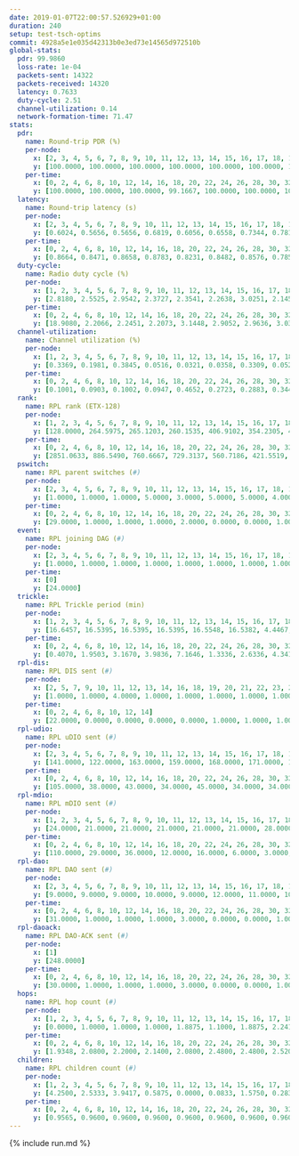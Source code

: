```yaml
---
date: 2019-01-07T22:00:57.526929+01:00
duration: 240
setup: test-tsch-optims
commit: 4928a5e1e035d42313b0e3ed73e14565d972510b
global-stats:
  pdr: 99.9860
  loss-rate: 1e-04
  packets-sent: 14322
  packets-received: 14320
  latency: 0.7633
  duty-cycle: 2.51
  channel-utilization: 0.14
  network-formation-time: 71.47
stats:
  pdr:
    name: Round-trip PDR (%)
    per-node:
      x: [2, 3, 4, 5, 6, 7, 8, 9, 10, 11, 12, 13, 14, 15, 16, 17, 18, 19, 20, 21, 22, 23, 24, 25]
      y: [100.0000, 100.0000, 100.0000, 100.0000, 100.0000, 100.0000, 100.0000, 100.0000, 99.8344, 100.0000, 100.0000, 100.0000, 100.0000, 100.0000, 100.0000, 100.0000, 100.0000, 100.0000, 100.0000, 99.8344, 100.0000, 100.0000, 100.0000, 100.0000]
    per-time:
      x: [0, 2, 4, 6, 8, 10, 12, 14, 16, 18, 20, 22, 24, 26, 28, 30, 32, 34, 36, 38, 40, 42, 44, 46, 48, 50, 52, 54, 56, 58, 60, 62, 64, 66, 68, 70, 72, 74, 76, 78, 80, 82, 84, 86, 88, 90, 92, 94, 96, 98, 100, 102, 104, 106, 108, 110, 112, 114, 116, 118, 120, 122, 124, 126, 128, 130, 132, 134, 136, 138, 140, 142, 144, 146, 148, 150, 152, 154, 156, 158, 160, 162, 164, 166, 168, 170, 172, 174, 176, 178, 180, 182, 184, 186, 188, 190, 192, 194, 196, 198, 200, 202, 204, 206, 208, 210, 212, 214, 216, 218, 220, 222, 224, 226, 228, 230, 232, 234, 236, 238]
      y: [100.0000, 100.0000, 100.0000, 99.1667, 100.0000, 100.0000, 100.0000, 100.0000, 100.0000, 99.1667, 100.0000, 100.0000, 100.0000, 100.0000, 100.0000, 100.0000, 100.0000, 100.0000, 100.0000, 100.0000, 100.0000, 100.0000, 100.0000, 100.0000, 100.0000, 100.0000, 100.0000, 100.0000, 100.0000, 100.0000, 100.0000, 100.0000, 100.0000, 100.0000, 100.0000, 100.0000, 100.0000, 100.0000, 100.0000, 100.0000, 100.0000, 100.0000, 100.0000, 100.0000, 100.0000, 100.0000, 100.0000, 100.0000, 100.0000, 100.0000, 100.0000, 100.0000, 100.0000, 100.0000, 100.0000, 100.0000, 100.0000, 100.0000, 100.0000, 100.0000, 100.0000, 100.0000, 100.0000, 100.0000, 100.0000, 100.0000, 100.0000, 100.0000, 100.0000, 100.0000, 100.0000, 100.0000, 100.0000, 100.0000, 100.0000, 100.0000, 100.0000, 100.0000, 100.0000, 100.0000, 100.0000, 100.0000, 100.0000, 100.0000, 100.0000, 100.0000, 100.0000, 100.0000, 100.0000, 100.0000, 100.0000, 100.0000, 100.0000, 100.0000, 100.0000, 100.0000, 100.0000, 100.0000, 100.0000, 100.0000, 100.0000, 100.0000, 100.0000, 100.0000, 100.0000, 100.0000, 100.0000, 100.0000, 100.0000, 100.0000, 100.0000, 100.0000, 100.0000, 100.0000, 100.0000, 100.0000, 100.0000, 100.0000, 100.0000, 100.0000]
  latency:
    name: Round-trip latency (s)
    per-node:
      x: [2, 3, 4, 5, 6, 7, 8, 9, 10, 11, 12, 13, 14, 15, 16, 17, 18, 19, 20, 21, 22, 23, 24, 25]
      y: [0.6024, 0.5656, 0.5656, 0.6819, 0.6056, 0.6558, 0.7344, 0.7819, 0.6590, 0.7393, 0.6972, 0.7110, 0.7885, 0.8185, 0.7287, 0.7301, 0.8543, 0.8472, 0.8616, 0.8863, 0.8731, 0.9873, 1.0112, 0.9250]
    per-time:
      x: [0, 2, 4, 6, 8, 10, 12, 14, 16, 18, 20, 22, 24, 26, 28, 30, 32, 34, 36, 38, 40, 42, 44, 46, 48, 50, 52, 54, 56, 58, 60, 62, 64, 66, 68, 70, 72, 74, 76, 78, 80, 82, 84, 86, 88, 90, 92, 94, 96, 98, 100, 102, 104, 106, 108, 110, 112, 114, 116, 118, 120, 122, 124, 126, 128, 130, 132, 134, 136, 138, 140, 142, 144, 146, 148, 150, 152, 154, 156, 158, 160, 162, 164, 166, 168, 170, 172, 174, 176, 178, 180, 182, 184, 186, 188, 190, 192, 194, 196, 198, 200, 202, 204, 206, 208, 210, 212, 214, 216, 218, 220, 222, 224, 226, 228, 230, 232, 234, 236, 238]
      y: [0.8664, 0.8471, 0.8658, 0.8783, 0.8231, 0.8482, 0.8576, 0.7855, 0.7786, 0.7956, 0.7779, 0.7698, 0.8042, 0.7679, 0.7836, 0.7874, 0.7764, 0.7734, 0.7761, 0.7645, 0.7888, 0.7970, 0.7763, 0.7714, 0.7748, 0.7674, 0.7626, 0.7399, 0.7506, 0.7473, 0.7513, 0.7566, 0.7590, 0.7508, 0.7415, 0.7510, 0.7357, 0.7438, 0.7442, 0.7426, 0.7540, 0.7554, 0.7571, 0.7358, 0.7250, 0.7235, 0.7203, 0.7613, 0.7107, 0.7298, 0.7585, 0.7405, 0.7364, 0.7416, 0.7512, 0.7320, 0.7545, 0.7484, 0.7474, 0.7377, 0.7292, 0.7505, 0.7175, 0.7452, 0.7571, 0.7382, 0.7423, 0.7549, 0.7479, 0.7538, 0.7439, 0.7537, 0.7130, 0.7462, 0.7232, 0.7178, 0.7425, 0.7360, 0.7352, 0.7192, 0.7622, 0.7690, 0.7722, 0.7801, 0.7864, 0.7723, 0.7794, 0.7585, 0.7644, 0.7805, 0.7949, 0.7850, 0.7844, 0.7680, 0.7805, 0.7870, 0.7732, 0.7749, 0.7723, 0.7686, 0.7895, 0.7674, 0.7854, 0.7658, 0.7657, 0.7635, 0.7664, 0.7961, 0.7542, 0.7570, 0.7570, 0.7573, 0.7658, 0.7460, 0.7508, 0.7275, 0.7441, 0.7449, 0.7566, 0.7453]
  duty-cycle:
    name: Radio duty cycle (%)
    per-node:
      x: [1, 2, 3, 4, 5, 6, 7, 8, 9, 10, 11, 12, 13, 14, 15, 16, 17, 18, 19, 20, 21, 22, 23, 24, 25]
      y: [2.8180, 2.5525, 2.9542, 2.3727, 2.3541, 2.2638, 3.0251, 2.1456, 2.1713, 2.1904, 2.2316, 2.1880, 2.8455, 2.2198, 2.2575, 2.2921, 2.2105, 2.4058, 2.2601, 2.3062, 2.2429, 2.3243, 2.2850, 2.2419, 2.2841]
    per-time:
      x: [0, 2, 4, 6, 8, 10, 12, 14, 16, 18, 20, 22, 24, 26, 28, 30, 32, 34, 36, 38, 40, 42, 44, 46, 48, 50, 52, 54, 56, 58, 60, 62, 64, 66, 68, 70, 72, 74, 76, 78, 80, 82, 84, 86, 88, 90, 92, 94, 96, 98, 100, 102, 104, 106, 108, 110, 112, 114, 116, 118, 120, 122, 124, 126, 128, 130, 132, 134, 136, 138, 140, 142, 144, 146, 148, 150, 152, 154, 156, 158, 160, 162, 164, 166, 168, 170, 172, 174, 176, 178, 180, 182, 184, 186, 188, 190, 192, 194, 196, 198, 200, 202, 204, 206, 208, 210, 212, 214, 216, 218, 220, 222, 224, 226, 228, 230, 232, 234, 236, 238]
      y: [18.9080, 2.2066, 2.2451, 2.2073, 3.1448, 2.9052, 2.9636, 3.0341, 2.2402, 2.2273, 2.2469, 2.2173, 2.2398, 2.2172, 2.2890, 2.2503, 2.2615, 2.2311, 2.2383, 2.2339, 2.2466, 2.2544, 2.2491, 2.2548, 2.2458, 2.2317, 2.2177, 2.2133, 2.2376, 2.2371, 2.2140, 2.2387, 2.2464, 2.2330, 2.2469, 2.2353, 2.2289, 2.2321, 2.2312, 2.2230, 2.2185, 2.2335, 2.2419, 2.2270, 2.2172, 2.2072, 2.1826, 2.2282, 2.2271, 2.2322, 2.2284, 2.2335, 2.2432, 2.2083, 2.2077, 2.2251, 2.2322, 2.2423, 2.2339, 2.2079, 2.2310, 2.2187, 2.2148, 2.2041, 2.2290, 2.2260, 2.2267, 2.2325, 2.2163, 2.2248, 2.2251, 2.2274, 2.2218, 2.1927, 2.2177, 2.2145, 2.2094, 2.2187, 2.2154, 2.2151, 2.2103, 2.2266, 2.2090, 2.2083, 2.2108, 2.2227, 2.2144, 2.2084, 2.2074, 2.2058, 2.2086, 2.2188, 2.2100, 2.2125, 2.2109, 2.2077, 2.2176, 2.2156, 2.2160, 2.1933, 2.2323, 2.2057, 2.2053, 2.1936, 2.2203, 2.1876, 2.2109, 2.2165, 2.2163, 2.2054, 2.2230, 2.2004, 2.1971, 2.1977, 2.1883, 2.1854, 2.1846, 2.1786, 2.1928, 2.1872]
  channel-utilization:
    name: Channel utilization (%)
    per-node:
      x: [1, 2, 3, 4, 5, 6, 7, 8, 9, 10, 11, 12, 13, 14, 15, 16, 17, 18, 19, 20, 21, 22, 23, 24, 25]
      y: [0.3369, 0.1981, 0.3845, 0.0516, 0.0321, 0.0358, 0.3309, 0.0526, 0.0317, 0.0644, 0.0339, 0.0459, 0.2362, 0.0431, 0.0903, 0.0695, 0.0330, 0.0732, 0.0424, 0.0711, 0.0380, 0.0343, 0.0317, 0.0318, 0.0307]
    per-time:
      x: [0, 2, 4, 6, 8, 10, 12, 14, 16, 18, 20, 22, 24, 26, 28, 30, 32, 34, 36, 38, 40, 42, 44, 46, 48, 50, 52, 54, 56, 58, 60, 62, 64, 66, 68, 70, 72, 74, 76, 78, 80, 82, 84, 86, 88, 90, 92, 94, 96, 98, 100, 102, 104, 106, 108, 110, 112, 114, 116, 118, 120, 122, 124, 126, 128, 130, 132, 134, 136, 138, 140, 142, 144, 146, 148, 150, 152, 154, 156, 158, 160, 162, 164, 166, 168, 170, 172, 174, 176, 178, 180, 182, 184, 186, 188, 190, 192, 194, 196, 198, 200, 202, 204, 206, 208, 210, 212, 214, 216, 218, 220, 222, 224, 226, 228, 230, 232, 234, 236, 238]
      y: [0.1001, 0.0903, 0.1002, 0.0947, 0.4652, 0.2723, 0.2883, 0.3448, 0.0929, 0.0939, 0.0994, 0.0914, 0.0960, 0.0906, 0.1123, 0.0962, 0.1014, 0.0940, 0.0946, 0.0945, 0.0982, 0.1026, 0.0985, 0.1006, 0.0976, 0.0940, 0.0891, 0.0884, 0.0960, 0.0929, 0.0887, 0.0954, 0.0989, 0.0928, 0.0966, 0.0939, 0.0903, 0.0930, 0.0921, 0.0899, 0.0876, 0.0916, 0.0943, 0.0887, 0.0878, 0.0852, 0.0756, 0.0908, 0.0899, 0.0922, 0.0910, 0.0903, 0.0950, 0.0855, 0.0857, 0.0901, 0.0909, 0.0955, 0.0908, 0.0853, 0.0901, 0.0867, 0.0869, 0.0835, 0.0900, 0.0896, 0.0891, 0.0915, 0.0855, 0.0892, 0.0899, 0.0925, 0.0905, 0.0812, 0.0875, 0.0884, 0.0848, 0.0883, 0.0883, 0.0879, 0.0894, 0.0909, 0.0881, 0.0875, 0.0880, 0.0895, 0.0875, 0.0878, 0.0882, 0.0868, 0.0877, 0.0899, 0.0864, 0.0854, 0.0865, 0.0854, 0.0895, 0.0890, 0.0885, 0.0810, 0.0928, 0.0843, 0.0849, 0.0811, 0.0884, 0.0798, 0.0860, 0.0891, 0.0885, 0.0843, 0.0899, 0.0841, 0.0831, 0.0825, 0.0817, 0.0801, 0.0796, 0.0780, 0.0820, 0.0778]
  rank:
    name: RPL rank (ETX-128)
    per-node:
      x: [1, 2, 3, 4, 5, 6, 7, 8, 9, 10, 11, 12, 13, 14, 15, 16, 17, 18, 19, 20, 21, 22, 23, 24, 25]
      y: [128.0000, 264.5975, 265.1203, 260.1535, 406.9102, 354.2305, 406.3248, 535.2898, 563.3607, 452.7819, 485.7884, 426.5041, 441.4897, 607.5714, 560.5244, 539.6446, 444.5000, 618.3457, 635.8089, 615.4856, 695.3725, 716.8902, 780.5506, 1028.6490, 1025.2746]
    per-time:
      x: [0, 2, 4, 6, 8, 10, 12, 14, 16, 18, 20, 22, 24, 26, 28, 30, 32, 34, 36, 38, 40, 42, 44, 46, 48, 50, 52, 54, 56, 58, 60, 62, 64, 66, 68, 70, 72, 74, 76, 78, 80, 82, 84, 86, 88, 90, 92, 94, 96, 98, 100, 102, 104, 106, 108, 110, 112, 114, 116, 118, 120, 122, 124, 126, 128, 130, 132, 134, 136, 138, 140, 142, 144, 146, 148, 150, 152, 154, 156, 158, 160, 162, 164, 166, 168, 170, 172, 174, 176, 178, 180, 182, 184, 186, 188, 190, 192, 194, 196, 198, 200, 202, 204, 206, 208, 210, 212, 214, 216, 218, 220, 222, 224, 226, 228, 230, 232, 234, 236, 238]
      y: [2851.0633, 886.5490, 760.6667, 729.3137, 560.7186, 421.5519, 423.2778, 420.7132, 637.0400, 585.2885, 633.1509, 610.7400, 607.2400, 603.5294, 595.8868, 565.6000, 551.0000, 555.8800, 548.0800, 548.2549, 538.8654, 539.9800, 551.6038, 518.1569, 506.9600, 509.7200, 507.3000, 503.3529, 508.9804, 512.5600, 509.1600, 502.1400, 496.8600, 518.4200, 514.7843, 507.2800, 501.4423, 489.9020, 479.0392, 480.8600, 474.5600, 473.2800, 483.8654, 473.7000, 469.5000, 467.1000, 472.2400, 471.4400, 471.2941, 463.6400, 464.7800, 466.2400, 469.7800, 466.3000, 467.9400, 467.0800, 472.3333, 472.8000, 467.7059, 461.0600, 465.3000, 473.3000, 476.8200, 475.6200, 478.6000, 479.5000, 480.1765, 480.1569, 478.5600, 480.0377, 478.5600, 478.3922, 474.9800, 468.5200, 469.2200, 466.9600, 471.4800, 477.6471, 480.7400, 478.0000, 471.5385, 464.7451, 470.5385, 467.0000, 466.9000, 468.4200, 461.7200, 462.8600, 460.9800, 462.2000, 464.0980, 454.5192, 456.6800, 457.1600, 464.1373, 459.1200, 460.8000, 470.0784, 468.0577, 458.4800, 454.9020, 453.3200, 448.9400, 444.0200, 452.0800, 452.4200, 454.9216, 457.5200, 457.0392, 462.3333, 468.8627, 460.4314, 463.5000, 457.7200, 461.5686, 454.5200, 449.8235, 452.6600, 454.2000, 448.6200]
  pswitch:
    name: RPL parent switches (#)
    per-node:
      x: [2, 3, 4, 5, 6, 7, 8, 9, 10, 11, 12, 13, 14, 15, 16, 17, 18, 19, 20, 21, 22, 23, 24, 25]
      y: [1.0000, 1.0000, 1.0000, 5.0000, 3.0000, 5.0000, 5.0000, 4.0000, 3.0000, 1.0000, 2.0000, 3.0000, 5.0000, 6.0000, 2.0000, 2.0000, 3.0000, 6.0000, 3.0000, 7.0000, 6.0000, 7.0000, 5.0000, 4.0000]
    per-time:
      x: [0, 2, 4, 6, 8, 10, 12, 14, 16, 18, 20, 22, 24, 26, 28, 30, 32, 34, 36, 38, 40, 42, 44, 46, 48, 50, 52, 54, 56, 58, 60, 62, 64, 66, 68, 70, 72, 74, 76, 78, 80, 82, 84, 86, 88, 90, 92, 94, 96, 98, 100, 102, 104, 106, 108, 110, 112, 114, 116, 118, 120, 122, 124, 126, 128, 130, 132, 134, 136, 138, 140, 142, 144, 146, 148, 150, 152, 154, 156, 158, 160, 162, 164, 166, 168, 170, 172, 174, 176, 178, 180, 182, 184, 186, 188, 190, 192, 194, 196, 198, 200, 202, 204, 206, 208, 210, 212, 214, 216, 218, 220, 222, 224, 226, 228, 230, 232]
      y: [29.0000, 1.0000, 1.0000, 1.0000, 2.0000, 0.0000, 0.0000, 1.0000, 0.0000, 2.0000, 3.0000, 0.0000, 0.0000, 1.0000, 3.0000, 0.0000, 0.0000, 0.0000, 0.0000, 1.0000, 2.0000, 0.0000, 3.0000, 1.0000, 0.0000, 0.0000, 0.0000, 1.0000, 1.0000, 0.0000, 0.0000, 0.0000, 0.0000, 0.0000, 1.0000, 0.0000, 2.0000, 1.0000, 1.0000, 0.0000, 0.0000, 0.0000, 2.0000, 0.0000, 0.0000, 0.0000, 0.0000, 0.0000, 1.0000, 0.0000, 0.0000, 0.0000, 0.0000, 0.0000, 0.0000, 0.0000, 1.0000, 0.0000, 1.0000, 0.0000, 0.0000, 0.0000, 0.0000, 0.0000, 0.0000, 0.0000, 1.0000, 1.0000, 0.0000, 3.0000, 0.0000, 1.0000, 0.0000, 0.0000, 0.0000, 0.0000, 0.0000, 1.0000, 0.0000, 0.0000, 2.0000, 1.0000, 2.0000, 0.0000, 0.0000, 0.0000, 0.0000, 0.0000, 0.0000, 0.0000, 1.0000, 2.0000, 0.0000, 0.0000, 1.0000, 0.0000, 0.0000, 1.0000, 2.0000, 0.0000, 1.0000, 0.0000, 0.0000, 0.0000, 0.0000, 0.0000, 1.0000, 0.0000, 1.0000, 1.0000, 1.0000, 1.0000, 0.0000, 0.0000, 1.0000, 0.0000, 1.0000]
  event:
    name: RPL joining DAG (#)
    per-node:
      x: [2, 3, 4, 5, 6, 7, 8, 9, 10, 11, 12, 13, 14, 15, 16, 17, 18, 19, 20, 21, 22, 23, 24, 25]
      y: [1.0000, 1.0000, 1.0000, 1.0000, 1.0000, 1.0000, 1.0000, 1.0000, 1.0000, 1.0000, 1.0000, 1.0000, 1.0000, 1.0000, 1.0000, 1.0000, 1.0000, 1.0000, 1.0000, 1.0000, 1.0000, 1.0000, 1.0000, 1.0000]
    per-time:
      x: [0]
      y: [24.0000]
  trickle:
    name: RPL Trickle period (min)
    per-node:
      x: [1, 2, 3, 4, 5, 6, 7, 8, 9, 10, 11, 12, 13, 14, 15, 16, 17, 18, 19, 20, 21, 22, 23, 24, 25]
      y: [16.6457, 16.5395, 16.5395, 16.5395, 16.5548, 16.5382, 4.4467, 15.0680, 16.4702, 16.4666, 16.5251, 16.5344, 16.5472, 15.6105, 16.1650, 16.5344, 16.4619, 16.5329, 16.5092, 16.3329, 16.4951, 16.5422, 16.2256, 16.2689, 16.5345]
    per-time:
      x: [0, 2, 4, 6, 8, 10, 12, 14, 16, 18, 20, 22, 24, 26, 28, 30, 32, 34, 36, 38, 40, 42, 44, 46, 48, 50, 52, 54, 56, 58, 60, 62, 64, 66, 68, 70, 72, 74, 76, 78, 80, 82, 84, 86, 88, 90, 92, 94, 96, 98, 100, 102, 104, 106, 108, 110, 112, 114, 116, 118, 120, 122, 124, 126, 128, 130, 132, 134, 136, 138, 140, 142, 144, 146, 148, 150, 152, 154, 156, 158, 160, 162, 164, 166, 168, 170, 172, 174, 176, 178, 180, 182, 184, 186, 188, 190, 192, 194, 196, 198, 200, 202, 204, 206, 208, 210, 212, 214, 216, 218, 220, 222, 224, 226, 228, 230, 232, 234, 236, 238]
      y: [0.4070, 1.9503, 3.1670, 3.9836, 7.1646, 1.3336, 2.6336, 4.3413, 8.7381, 15.5438, 15.6885, 16.5151, 16.6025, 16.6196, 16.5721, 16.1492, 16.2529, 16.4277, 16.4277, 16.7053, 16.6361, 16.7772, 16.8168, 16.9623, 17.4763, 17.4763, 17.4763, 17.4763, 17.4763, 17.4763, 17.4763, 17.4763, 17.4763, 17.4763, 17.4763, 17.4763, 17.4763, 17.4763, 17.4763, 17.4763, 17.4763, 17.4763, 17.4763, 17.4763, 17.4763, 17.4763, 17.4763, 17.4763, 17.4763, 17.4763, 17.4763, 17.4763, 17.4763, 17.4763, 17.4763, 17.4763, 17.4763, 17.4763, 17.4763, 17.4763, 17.4763, 17.4763, 17.4763, 17.4763, 17.4763, 17.4763, 17.4763, 17.4763, 17.4763, 17.4763, 17.4763, 17.4763, 17.4763, 17.4763, 17.4763, 17.4763, 17.4763, 17.4763, 17.4763, 17.4763, 17.4763, 17.4763, 17.4763, 17.4763, 17.4763, 17.4763, 17.4763, 17.4763, 17.4763, 17.4763, 17.4763, 17.4763, 17.4763, 17.4763, 17.4763, 17.4763, 17.4763, 17.4763, 17.4763, 17.4763, 17.4763, 17.4763, 17.4763, 17.4763, 17.4763, 17.4763, 17.4763, 17.4763, 17.4763, 17.4763, 17.4763, 17.4763, 17.4763, 17.4763, 17.4763, 17.4763, 17.4763, 17.4763, 17.4763, 17.4763]
  rpl-dis:
    name: RPL DIS sent (#)
    per-node:
      x: [2, 5, 7, 9, 10, 11, 12, 13, 14, 16, 18, 19, 20, 21, 22, 23, 24, 25]
      y: [1.0000, 1.0000, 4.0000, 1.0000, 1.0000, 1.0000, 1.0000, 1.0000, 1.0000, 1.0000, 1.0000, 1.0000, 1.0000, 2.0000, 1.0000, 2.0000, 2.0000, 2.0000]
    per-time:
      x: [0, 2, 4, 6, 8, 10, 12, 14]
      y: [22.0000, 0.0000, 0.0000, 0.0000, 0.0000, 1.0000, 1.0000, 1.0000]
  rpl-udio:
    name: RPL uDIO sent (#)
    per-node:
      x: [2, 3, 4, 5, 6, 7, 8, 9, 10, 11, 12, 13, 14, 15, 16, 17, 18, 19, 20, 21, 22, 23, 24, 25]
      y: [141.0000, 122.0000, 163.0000, 159.0000, 168.0000, 171.0000, 166.0000, 165.0000, 169.0000, 166.0000, 165.0000, 133.0000, 172.0000, 165.0000, 162.0000, 172.0000, 160.0000, 173.0000, 167.0000, 169.0000, 171.0000, 166.0000, 170.0000, 165.0000]
    per-time:
      x: [0, 2, 4, 6, 8, 10, 12, 14, 16, 18, 20, 22, 24, 26, 28, 30, 32, 34, 36, 38, 40, 42, 44, 46, 48, 50, 52, 54, 56, 58, 60, 62, 64, 66, 68, 70, 72, 74, 76, 78, 80, 82, 84, 86, 88, 90, 92, 94, 96, 98, 100, 102, 104, 106, 108, 110, 112, 114, 116, 118, 120, 122, 124, 126, 128, 130, 132, 134, 136, 138, 140, 142, 144, 146, 148, 150, 152, 154, 156, 158, 160, 162, 164, 166, 168, 170, 172, 174, 176, 178, 180, 182, 184, 186, 188, 190, 192, 194, 196, 198, 200, 202, 204, 206, 208, 210, 212, 214, 216, 218, 220, 222, 224, 226, 228, 230, 232, 234, 236, 238, 240]
      y: [105.0000, 38.0000, 43.0000, 34.0000, 45.0000, 34.0000, 34.0000, 37.0000, 28.0000, 37.0000, 35.0000, 35.0000, 30.0000, 28.0000, 39.0000, 29.0000, 35.0000, 34.0000, 32.0000, 32.0000, 29.0000, 31.0000, 31.0000, 39.0000, 31.0000, 31.0000, 33.0000, 32.0000, 31.0000, 32.0000, 29.0000, 30.0000, 34.0000, 36.0000, 28.0000, 28.0000, 32.0000, 32.0000, 35.0000, 28.0000, 31.0000, 30.0000, 27.0000, 32.0000, 27.0000, 39.0000, 35.0000, 30.0000, 32.0000, 32.0000, 30.0000, 34.0000, 32.0000, 29.0000, 33.0000, 32.0000, 25.0000, 32.0000, 30.0000, 34.0000, 32.0000, 35.0000, 29.0000, 31.0000, 31.0000, 29.0000, 33.0000, 35.0000, 29.0000, 36.0000, 33.0000, 30.0000, 27.0000, 31.0000, 33.0000, 29.0000, 31.0000, 37.0000, 30.0000, 30.0000, 26.0000, 30.0000, 34.0000, 32.0000, 35.0000, 29.0000, 25.0000, 31.0000, 33.0000, 30.0000, 32.0000, 34.0000, 34.0000, 29.0000, 29.0000, 28.0000, 34.0000, 31.0000, 34.0000, 33.0000, 29.0000, 32.0000, 35.0000, 31.0000, 29.0000, 31.0000, 31.0000, 31.0000, 31.0000, 29.0000, 29.0000, 31.0000, 30.0000, 34.0000, 32.0000, 32.0000, 36.0000, 30.0000, 32.0000, 29.0000, 0.0000]
  rpl-mdio:
    name: RPL mDIO sent (#)
    per-node:
      x: [1, 2, 3, 4, 5, 6, 7, 8, 9, 10, 11, 12, 13, 14, 15, 16, 17, 18, 19, 20, 21, 22, 23, 24, 25]
      y: [24.0000, 21.0000, 21.0000, 21.0000, 21.0000, 21.0000, 28.0000, 34.0000, 21.0000, 21.0000, 20.0000, 20.0000, 20.0000, 29.0000, 26.0000, 20.0000, 21.0000, 21.0000, 21.0000, 25.0000, 20.0000, 20.0000, 25.0000, 25.0000, 20.0000]
    per-time:
      x: [0, 2, 4, 6, 8, 10, 12, 14, 16, 18, 20, 22, 24, 26, 28, 30, 32, 34, 36, 38, 40, 42, 44, 46, 48, 50, 52, 54, 56, 58, 60, 62, 64, 66, 68, 70, 72, 74, 76, 78, 80, 82, 84, 86, 88, 90, 92, 94, 96, 98, 100, 102, 104, 106, 108, 110, 112, 114, 116, 118, 120, 122, 124, 126, 128, 130, 132, 134, 136, 138, 140, 142, 144, 146, 148, 150, 152, 154, 156, 158, 160, 162, 164, 166, 168, 170, 172, 174, 176, 178, 180, 182, 184, 186, 188, 190, 192, 194, 196, 198, 200, 202, 204, 206, 208, 210, 212, 214, 216, 218, 220, 222, 224, 226, 228, 230, 232, 234, 236, 238]
      y: [110.0000, 29.0000, 36.0000, 12.0000, 16.0000, 6.0000, 3.0000, 13.0000, 7.0000, 3.0000, 6.0000, 2.0000, 1.0000, 5.0000, 7.0000, 11.0000, 8.0000, 5.0000, 1.0000, 1.0000, 0.0000, 0.0000, 6.0000, 7.0000, 6.0000, 4.0000, 0.0000, 2.0000, 0.0000, 1.0000, 1.0000, 2.0000, 3.0000, 7.0000, 7.0000, 2.0000, 3.0000, 1.0000, 0.0000, 1.0000, 4.0000, 5.0000, 5.0000, 5.0000, 3.0000, 1.0000, 0.0000, 2.0000, 3.0000, 4.0000, 2.0000, 9.0000, 3.0000, 1.0000, 1.0000, 1.0000, 1.0000, 4.0000, 4.0000, 3.0000, 5.0000, 6.0000, 0.0000, 2.0000, 0.0000, 1.0000, 6.0000, 5.0000, 6.0000, 4.0000, 0.0000, 1.0000, 2.0000, 1.0000, 3.0000, 4.0000, 4.0000, 5.0000, 6.0000, 0.0000, 0.0000, 3.0000, 0.0000, 3.0000, 2.0000, 10.0000, 3.0000, 4.0000, 1.0000, 0.0000, 0.0000, 1.0000, 6.0000, 6.0000, 2.0000, 7.0000, 2.0000, 0.0000, 1.0000, 2.0000, 2.0000, 4.0000, 2.0000, 3.0000, 6.0000, 3.0000, 2.0000, 0.0000, 3.0000, 4.0000, 3.0000, 6.0000, 3.0000, 5.0000, 0.0000, 2.0000, 0.0000, 0.0000, 2.0000, 6.0000]
  rpl-dao:
    name: RPL DAO sent (#)
    per-node:
      x: [2, 3, 4, 5, 6, 7, 8, 9, 10, 11, 12, 13, 14, 15, 16, 17, 18, 19, 20, 21, 22, 23, 24, 25]
      y: [9.0000, 9.0000, 9.0000, 10.0000, 9.0000, 12.0000, 11.0000, 10.0000, 10.0000, 9.0000, 9.0000, 9.0000, 10.0000, 14.0000, 11.0000, 11.0000, 9.0000, 11.0000, 9.0000, 13.0000, 11.0000, 12.0000, 12.0000, 11.0000]
    per-time:
      x: [0, 2, 4, 6, 8, 10, 12, 14, 16, 18, 20, 22, 24, 26, 28, 30, 32, 34, 36, 38, 40, 42, 44, 46, 48, 50, 52, 54, 56, 58, 60, 62, 64, 66, 68, 70, 72, 74, 76, 78, 80, 82, 84, 86, 88, 90, 92, 94, 96, 98, 100, 102, 104, 106, 108, 110, 112, 114, 116, 118, 120, 122, 124, 126, 128, 130, 132, 134, 136, 138, 140, 142, 144, 146, 148, 150, 152, 154, 156, 158, 160, 162, 164, 166, 168, 170, 172, 174, 176, 178, 180, 182, 184, 186, 188, 190, 192, 194, 196, 198, 200, 202, 204, 206, 208, 210, 212, 214, 216, 218, 220, 222, 224, 226, 228, 230, 232, 234, 236, 238]
      y: [31.0000, 1.0000, 1.0000, 1.0000, 3.0000, 0.0000, 0.0000, 1.0000, 0.0000, 2.0000, 3.0000, 0.0000, 0.0000, 1.0000, 15.0000, 0.0000, 0.0000, 1.0000, 2.0000, 1.0000, 2.0000, 1.0000, 2.0000, 2.0000, 1.0000, 0.0000, 0.0000, 1.0000, 9.0000, 4.0000, 0.0000, 0.0000, 1.0000, 1.0000, 2.0000, 2.0000, 5.0000, 2.0000, 2.0000, 0.0000, 0.0000, 1.0000, 6.0000, 5.0000, 0.0000, 0.0000, 0.0000, 1.0000, 3.0000, 2.0000, 2.0000, 1.0000, 3.0000, 0.0000, 0.0000, 1.0000, 4.0000, 8.0000, 1.0000, 0.0000, 0.0000, 0.0000, 2.0000, 2.0000, 3.0000, 0.0000, 4.0000, 2.0000, 0.0000, 3.0000, 0.0000, 7.0000, 3.0000, 0.0000, 0.0000, 0.0000, 2.0000, 2.0000, 1.0000, 1.0000, 4.0000, 4.0000, 2.0000, 2.0000, 0.0000, 6.0000, 3.0000, 1.0000, 0.0000, 0.0000, 1.0000, 3.0000, 2.0000, 1.0000, 3.0000, 1.0000, 3.0000, 3.0000, 2.0000, 0.0000, 7.0000, 2.0000, 0.0000, 0.0000, 0.0000, 4.0000, 2.0000, 1.0000, 2.0000, 5.0000, 2.0000, 2.0000, 2.0000, 0.0000, 6.0000, 2.0000, 1.0000, 0.0000, 0.0000, 1.0000]
  rpl-daoack:
    name: RPL DAO-ACK sent (#)
    per-node:
      x: [1]
      y: [248.0000]
    per-time:
      x: [0, 2, 4, 6, 8, 10, 12, 14, 16, 18, 20, 22, 24, 26, 28, 30, 32, 34, 36, 38, 40, 42, 44, 46, 48, 50, 52, 54, 56, 58, 60, 62, 64, 66, 68, 70, 72, 74, 76, 78, 80, 82, 84, 86, 88, 90, 92, 94, 96, 98, 100, 102, 104, 106, 108, 110, 112, 114, 116, 118, 120, 122, 124, 126, 128, 130, 132, 134, 136, 138, 140, 142, 144, 146, 148, 150, 152, 154, 156, 158, 160, 162, 164, 166, 168, 170, 172, 174, 176, 178, 180, 182, 184, 186, 188, 190, 192, 194, 196, 198, 200, 202, 204, 206, 208, 210, 212, 214, 216, 218, 220, 222, 224, 226, 228, 230, 232, 234, 236, 238]
      y: [30.0000, 1.0000, 1.0000, 1.0000, 3.0000, 0.0000, 0.0000, 1.0000, 0.0000, 2.0000, 3.0000, 0.0000, 0.0000, 1.0000, 15.0000, 0.0000, 0.0000, 1.0000, 2.0000, 1.0000, 2.0000, 1.0000, 2.0000, 2.0000, 1.0000, 0.0000, 0.0000, 1.0000, 10.0000, 3.0000, 0.0000, 0.0000, 1.0000, 1.0000, 2.0000, 2.0000, 5.0000, 2.0000, 2.0000, 0.0000, 0.0000, 1.0000, 6.0000, 5.0000, 0.0000, 0.0000, 0.0000, 1.0000, 3.0000, 2.0000, 2.0000, 1.0000, 3.0000, 0.0000, 0.0000, 1.0000, 4.0000, 8.0000, 1.0000, 0.0000, 0.0000, 0.0000, 2.0000, 2.0000, 3.0000, 0.0000, 4.0000, 2.0000, 0.0000, 3.0000, 0.0000, 7.0000, 3.0000, 0.0000, 0.0000, 0.0000, 2.0000, 2.0000, 1.0000, 1.0000, 4.0000, 4.0000, 2.0000, 2.0000, 0.0000, 6.0000, 3.0000, 1.0000, 0.0000, 0.0000, 1.0000, 3.0000, 2.0000, 1.0000, 3.0000, 2.0000, 2.0000, 3.0000, 2.0000, 0.0000, 6.0000, 2.0000, 0.0000, 0.0000, 0.0000, 4.0000, 2.0000, 1.0000, 2.0000, 5.0000, 2.0000, 2.0000, 2.0000, 0.0000, 6.0000, 2.0000, 1.0000, 0.0000, 0.0000, 1.0000]
  hops:
    name: RPL hop count (#)
    per-node:
      x: [1, 2, 3, 4, 5, 6, 7, 8, 9, 10, 11, 12, 13, 14, 15, 16, 17, 18, 19, 20, 21, 22, 23, 24, 25]
      y: [0.0000, 1.0000, 1.0000, 1.0000, 1.8875, 1.1000, 1.8875, 2.2417, 2.8333, 2.0000, 2.0000, 2.1292, 2.1875, 2.9958, 2.9708, 2.7958, 2.0000, 3.1542, 3.4958, 3.1875, 3.9250, 3.8117, 4.2803, 4.1883, 4.2552]
    per-time:
      x: [0, 2, 4, 6, 8, 10, 12, 14, 16, 18, 20, 22, 24, 26, 28, 30, 32, 34, 36, 38, 40, 42, 44, 46, 48, 50, 52, 54, 56, 58, 60, 62, 64, 66, 68, 70, 72, 74, 76, 78, 80, 82, 84, 86, 88, 90, 92, 94, 96, 98, 100, 102, 104, 106, 108, 110, 112, 114, 116, 118, 120, 122, 124, 126, 128, 130, 132, 134, 136, 138, 140, 142, 144, 146, 148, 150, 152, 154, 156, 158, 160, 162, 164, 166, 168, 170, 172, 174, 176, 178, 180, 182, 184, 186, 188, 190, 192, 194, 196, 198, 200, 202, 204, 206, 208, 210, 212, 214, 216, 218, 220, 222, 224, 226, 228, 230, 232, 234, 236, 238]
      y: [1.9348, 2.0800, 2.2000, 2.1400, 2.0800, 2.4800, 2.4800, 2.5200, 2.5600, 2.6000, 2.6000, 2.6000, 2.6000, 2.6200, 2.7200, 2.8000, 2.8000, 2.8000, 2.8000, 2.8000, 2.8200, 2.8000, 2.8000, 2.8000, 2.8000, 2.8000, 2.8000, 2.7000, 2.6000, 2.6000, 2.6000, 2.6000, 2.6000, 2.6000, 2.6000, 2.6000, 2.6000, 2.5600, 2.5200, 2.5200, 2.5200, 2.5200, 2.5200, 2.5200, 2.5200, 2.5200, 2.5200, 2.5200, 2.5200, 2.5200, 2.5200, 2.5200, 2.5200, 2.5200, 2.5200, 2.5200, 2.5200, 2.5200, 2.5200, 2.4800, 2.4800, 2.4800, 2.4800, 2.4800, 2.4800, 2.4800, 2.5200, 2.4800, 2.4800, 2.4800, 2.4800, 2.4800, 2.4800, 2.4800, 2.4800, 2.4800, 2.4800, 2.4800, 2.4400, 2.4400, 2.4400, 2.4400, 2.4400, 2.4400, 2.4400, 2.4400, 2.4400, 2.4400, 2.4400, 2.4400, 2.4400, 2.4400, 2.4400, 2.4400, 2.4400, 2.4400, 2.4400, 2.4400, 2.4400, 2.4400, 2.4000, 2.3600, 2.3600, 2.3600, 2.3600, 2.3600, 2.3600, 2.3600, 2.3600, 2.3600, 2.3600, 2.3400, 2.3200, 2.3200, 2.3200, 2.3200, 2.2800, 2.2800, 2.2800, 2.2800]
  children:
    name: RPL children count (#)
    per-node:
      x: [1, 2, 3, 4, 5, 6, 7, 8, 9, 10, 11, 12, 13, 14, 15, 16, 17, 18, 19, 20, 21, 22, 23, 24, 25]
      y: [4.2500, 2.5333, 3.9417, 0.5875, 0.0000, 0.0833, 1.5750, 0.2833, 0.0000, 1.1542, 0.0708, 0.1583, 3.4792, 0.2417, 1.5542, 0.8375, 0.0000, 1.3792, 0.3125, 1.2500, 0.1833, 0.1088, 0.0000, 0.0000, 0.0000]
    per-time:
      x: [0, 2, 4, 6, 8, 10, 12, 14, 16, 18, 20, 22, 24, 26, 28, 30, 32, 34, 36, 38, 40, 42, 44, 46, 48, 50, 52, 54, 56, 58, 60, 62, 64, 66, 68, 70, 72, 74, 76, 78, 80, 82, 84, 86, 88, 90, 92, 94, 96, 98, 100, 102, 104, 106, 108, 110, 112, 114, 116, 118, 120, 122, 124, 126, 128, 130, 132, 134, 136, 138, 140, 142, 144, 146, 148, 150, 152, 154, 156, 158, 160, 162, 164, 166, 168, 170, 172, 174, 176, 178, 180, 182, 184, 186, 188, 190, 192, 194, 196, 198, 200, 202, 204, 206, 208, 210, 212, 214, 216, 218, 220, 222, 224, 226, 228, 230, 232, 234, 236, 238]
      y: [0.9565, 0.9600, 0.9600, 0.9600, 0.9600, 0.9600, 0.9600, 0.9600, 0.9600, 0.9600, 0.9600, 0.9600, 0.9600, 0.9600, 0.9600, 0.9600, 0.9600, 0.9600, 0.9600, 0.9600, 0.9600, 0.9600, 0.9600, 0.9600, 0.9600, 0.9600, 0.9600, 0.9600, 0.9600, 0.9600, 0.9600, 0.9600, 0.9600, 0.9600, 0.9600, 0.9600, 0.9600, 0.9600, 0.9600, 0.9600, 0.9600, 0.9600, 0.9600, 0.9600, 0.9600, 0.9600, 0.9600, 0.9600, 0.9600, 0.9600, 0.9600, 0.9600, 0.9600, 0.9600, 0.9600, 0.9600, 0.9600, 0.9600, 0.9600, 0.9600, 0.9600, 0.9600, 0.9600, 0.9600, 0.9600, 0.9600, 0.9600, 0.9600, 0.9600, 0.9600, 0.9600, 0.9600, 0.9600, 0.9600, 0.9600, 0.9600, 0.9600, 0.9600, 0.9600, 0.9600, 0.9600, 0.9600, 0.9600, 0.9600, 0.9600, 0.9600, 0.9600, 0.9600, 0.9600, 0.9600, 0.9600, 0.9600, 0.9600, 0.9600, 0.9600, 0.9600, 0.9600, 0.9600, 0.9600, 0.9600, 0.9600, 0.9600, 0.9600, 0.9600, 0.9600, 0.9600, 0.9600, 0.9600, 0.9600, 0.9600, 0.9600, 0.9600, 0.9600, 0.9600, 0.9600, 0.9600, 0.9600, 0.9600, 0.9600, 0.9600]
---
```


{% include run.md %}
